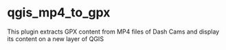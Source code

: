 # qgis_mp4_to_gpx
This plugin extracts GPX content from MP4 files of Dash Cams and display its content on a new layer of QGIS
